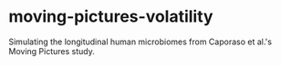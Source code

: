 # moving-pictures-volatility
Simulating the longitudinal human microbiomes from Caporaso et al.'s Moving Pictures study.
